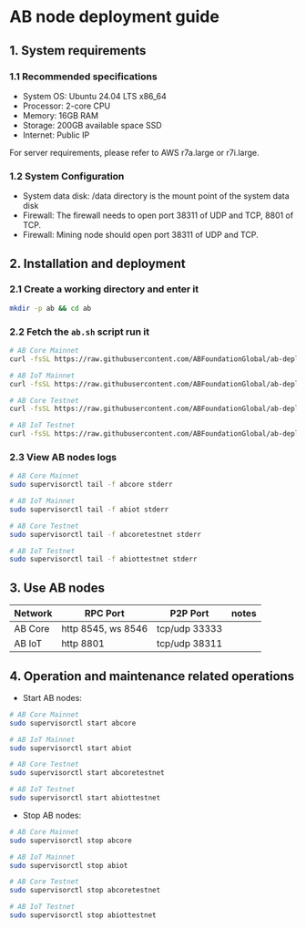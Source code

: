 # AB node deployment guide

## 1. System requirements

### 1.1 Recommended specifications
  - System OS: Ubuntu 24.04 LTS x86_64
  - Processor: 2-core CPU
  - Memory: 16GB RAM
  - Storage: 200GB available space SSD
  - Internet: Public IP

For server requirements, please refer to AWS r7a.large or r7i.large.

### 1.2 System Configuration
  - System data disk: /data directory is the mount point of the system data disk
  - Firewall: The firewall needs to open port 38311 of UDP and TCP, 8801 of TCP.
  - Firewall: Mining node should open port 38311 of UDP and TCP.

## 2. Installation and deployment

### 2.1 Create a working directory and enter it

```bash
mkdir -p ab && cd ab
```

### 2.2 Fetch the `ab.sh` script run it

```bash
# AB Core Mainnet
curl -fsSL https://raw.githubusercontent.com/ABFoundationGlobal/ab-deploy/main/ab.sh | sudo bash -s abcore mainnet
```
```bash
# AB IoT Mainnet
curl -fsSL https://raw.githubusercontent.com/ABFoundationGlobal/ab-deploy/main/ab.sh | sudo bash -s abiot mainnet
```
```bash
# AB Core Testnet
curl -fsSL https://raw.githubusercontent.com/ABFoundationGlobal/ab-deploy/main/ab.sh | sudo bash -s abcore testnet
```
```bash
# AB IoT Testnet
curl -fsSL https://raw.githubusercontent.com/ABFoundationGlobal/ab-deploy/main/ab.sh | sudo bash -s abiot testnet
```

### 2.3 View AB nodes logs

```bash
# AB Core Mainnet
sudo supervisorctl tail -f abcore stderr
```
```bash
# AB IoT Mainnet
sudo supervisorctl tail -f abiot stderr
```
```bash
# AB Core Testnet
sudo supervisorctl tail -f abcoretestnet stderr
```
```bash
# AB IoT Testnet
sudo supervisorctl tail -f abiottestnet stderr
```

## 3. Use AB nodes
  
| Network | RPC Port           | P2P Port      | notes |
| ------- | ------------------ | ------------- | ----- |
| AB Core | http 8545, ws 8546 | tcp/udp 33333 |       |
| AB IoT  | http 8801          | tcp/udp 38311 |       |

## 4. Operation and maintenance related operations

- Start AB nodes:

```bash
# AB Core Mainnet
sudo supervisorctl start abcore
```
```bash
# AB IoT Mainnet
sudo supervisorctl start abiot
```
```bash
# AB Core Testnet
sudo supervisorctl start abcoretestnet
```
```bash
# AB IoT Testnet
sudo supervisorctl start abiottestnet
```

- Stop AB nodes:

```bash
# AB Core Mainnet
sudo supervisorctl stop abcore
```
```bash
# AB IoT Mainnet
sudo supervisorctl stop abiot
```
```bash
# AB Core Testnet
sudo supervisorctl stop abcoretestnet
```
```bash
# AB IoT Testnet
sudo supervisorctl stop abiottestnet
```

